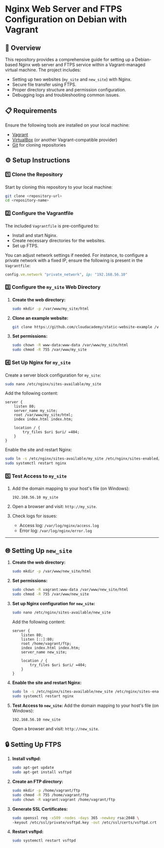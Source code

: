 
# Nginx Web Server and FTPS Configuration on Debian with Vagrant

## 📖 Overview

This repository provides a comprehensive guide for setting up a Debian-based Nginx web server and FTPS service within a Vagrant-managed virtual machine. The project includes:

- Setting up two websites (`my_site` and `new_site`) with Nginx.
- Secure file transfer using FTPS.
- Proper directory structure and permission configuration.
- Debugging logs and troubleshooting common issues.

## 📋 Requirements

Ensure the following tools are installed on your local machine:

- [Vagrant](https://www.vagrantup.com/)
- [VirtualBox](https://www.virtualbox.org/) (or another Vagrant-compatible provider)
- [Git](https://git-scm.com/) for cloning repositories

## ⚙️ Setup Instructions

### 1️⃣ Clone the Repository

Start by cloning this repository to your local machine:

```bash
git clone <repository-url>
cd <repository-name>
```

### 2️⃣ Configure the Vagrantfile

The included `Vagrantfile` is pre-configured to:

- Install and start Nginx.
- Create necessary directories for the websites.
- Set up FTPS.

You can adjust network settings if needed. For instance, to configure a private network with a fixed IP, ensure the following is present in the `Vagrantfile`:

```ruby
config.vm.network "private_network", ip: "192.168.56.10"
```

### 3️⃣ Configure the `my_site` Web Directory

1. **Create the web directory:**
   ```bash
   sudo mkdir -p /var/www/my_site/html
   ```

2. **Clone an example website:**
   ```bash
   git clone https://github.com/cloudacademy/static-website-example /var/www/my_site/html
   ```

3. **Set permissions:**
   ```bash
   sudo chown -R www-data:www-data /var/www/my_site/html
   sudo chmod -R 755 /var/www/my_site
   ```

### 4️⃣ Set Up Nginx for `my_site`

Create a server block configuration for `my_site`:

```bash
sudo nano /etc/nginx/sites-available/my_site
```

Add the following content:

```nginx
server {
    listen 80;
    server_name my_site;
    root /var/www/my_site/html;
    index index.html index.htm;

    location / {
        try_files $uri $uri/ =404;
    }
}
```

Enable the site and restart Nginx:

```bash
sudo ln -s /etc/nginx/sites-available/my_site /etc/nginx/sites-enabled/
sudo systemctl restart nginx
```

### 5️⃣ Test Access to `my_site`

1. Add the domain mapping to your host's file (on Windows):
   ```plaintext
   192.168.56.10 my_site
   ```

2. Open a browser and visit: `http://my_site`.

3. Check logs for issues:
   - Access log: `/var/log/nginx/access.log`
   - Error log: `/var/log/nginx/error.log`

---

## 🌐 Setting Up `new_site`

1. **Create the web directory:**
   ```bash
   sudo mkdir -p /var/www/new_site/html
   ```

2. **Set permissions:**
   ```bash
   sudo chown -R vagrant:www-data /var/www/new_site/html
   sudo chmod -R 755 /var/www/new_site
   ```

3. **Set up Nginx configuration for `new_site`:**
   ```bash
   sudo nano /etc/nginx/sites-available/new_site
   ```

   Add the following content:

   ```nginx
   server {
       listen 80;
       listen [::]:80;
       root /home/vagrant/ftp;
       index index.html index.htm;
       server_name new_site;

       location / {
           try_files $uri $uri/ =404;
       }
   }
   ```

4. **Enable the site and restart Nginx:**
   ```bash
   sudo ln -s /etc/nginx/sites-available/new_site /etc/nginx/sites-enabled/
   sudo systemctl restart nginx
   ```

5. **Test Access to `new_site`:**
   Add the domain mapping to your host's file (on Windows):
   ```plaintext
   192.168.56.10 new_site
   ```
   Open a browser and visit: `http://new_site`.

## 🔒 Setting Up FTPS

1. **Install vsftpd:**
   ```bash
   sudo apt-get update
   sudo apt-get install vsftpd
   ```

2. **Create an FTP directory:**
   ```bash
   sudo mkdir -p /home/vagrant/ftp
   sudo chmod -R 755 /home/vagrant/ftp
   sudo chown -R vagrant:vagrant /home/vagrant/ftp
   ```

3. **Generate SSL Certificates:**
   ```bash
   sudo openssl req -x509 -nodes -days 365 -newkey rsa:2048 \
   -keyout /etc/ssl/private/vsftpd.key -out /etc/ssl/certs/vsftpd.crt
   ```

4. **Restart vsftpd:**
   ```bash
   sudo systemctl restart vsftpd
   ```
